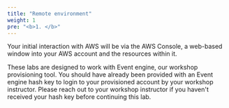 ```yaml
---
title: "Remote environment"
weight: 1
pre: "<b>1. </b>"
---
```


Your initial interaction with AWS will be via the AWS Console, a web-based window into your AWS account and the resources within it. 

These labs are designed to work with Event engine, our workshop provisioning tool. You should have already been provided with an Event engine hash key to login to your provisioned account by your workshop instructor. 
Please reach out to your workshop instructor if you haven't received your hash key before continuing this lab.
